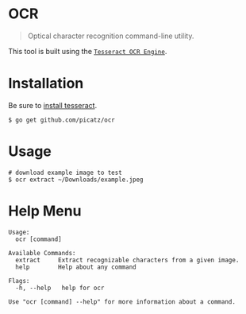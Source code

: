 # OCR
> Optical character recognition command-line utility.

This tool is built using the [`Tesseract OCR Engine`](https://github.com/tesseract-ocr/tesseract).

# Installation

Be sure to [install tesseract](https://github.com/tesseract-ocr/tesseract/wiki#installation).

```shell
$ go get github.com/picatz/ocr
```

# Usage
```shell
# download example image to test
$ ocr extract ~/Downloads/example.jpeg
```

# Help Menu
```shell
Usage:
  ocr [command]

Available Commands:
  extract     Extract recognizable characters from a given image.
  help        Help about any command

Flags:
  -h, --help   help for ocr

Use "ocr [command] --help" for more information about a command.
```
